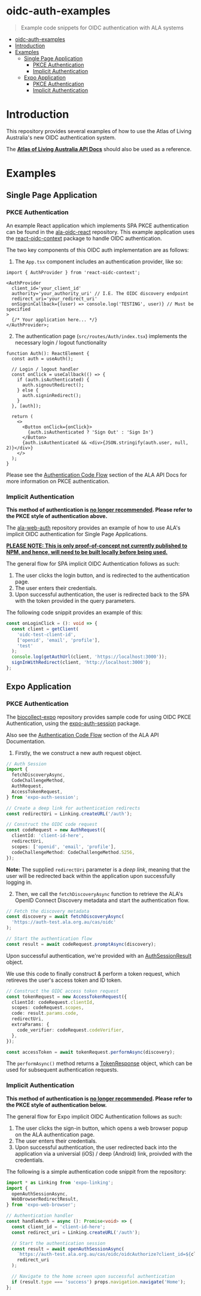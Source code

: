 # oidc-auth-examples

> Example code snippets for OIDC authentication with ALA systems

- [oidc-auth-examples](#oidc-auth-examples)
- [Introduction](#introduction)
- [Examples](#examples)
  - [Single Page Application](#single-page-application)
    - [PKCE Authentication](#pkce-authentication)
    - [Implicit Authentication](#implicit-authentication)
  - [Expo Application](#expo-application)
    - [PKCE Authentication](#pkce-authentication-1)
    - [Implicit Authentication](#implicit-authentication-1)

# Introduction

This repository provides several examples of how to use the Atlas of Living Australia's new OIDC authentication system.

The **[Atlas of Living Australia API Docs](https://docs.ala.org.au/#authentication)** should also be used as a reference.

# Examples

## Single Page Application

### PKCE Authentication

An example React application which implements SPA PKCE authentication can be found in the [ala-oidc-react](https://github.com/AtlasOfLivingAustralia/ala-oidc-react) repository. This example application uses the [react-oidc-context](https://www.npmjs.com/package/react-oidc-context) package to handle OIDC authentication.

The two key components of this OIDC auth implementation are as follows:

1. The `App.tsx` component includes an authentication provider, like so:

```tsx
import { AuthProvider } from 'react-oidc-context';

<AuthProvider
  client_id='your_client_id'
  authority='your_authority_uri' // I.E. The OIDC discovery endpoint
  redirect_uri='your_redirect_uri'
  onSigninCallback={(user) => console.log('TESTING', user)} // Must be specified
>
  {/* Your application here... */}
</AuthProvider>;
```

2. The authentication page (`src/routes/Auth/index.tsx`) implements the necessary login / logout functionality

```tsx
function Auth(): ReactElement {
  const auth = useAuth();

  // Login / logout handler
  const onClick = useCallback(() => {
    if (auth.isAuthenticated) {
      auth.signoutRedirect();
    } else {
      auth.signinRedirect();
    }
  }, [auth]);

  return (
    <>
      <Button onClick={onClick}>
        {auth.isAuthenticated ? 'Sign Out' : 'Sign In'}
      </Button>
      {auth.isAuthenticated && <div>{JSON.stringify(auth.user, null, 2)}</div>}
    </>
  );
}
```

Please see the [Authentication Code Flow](https://docs.ala.org.au/#authentication-code-flow) section of the ALA API Docs for more information on PKCE authentication.

### Implicit Authentication

**This method of authentication is <u>no longer recommended</u>. Please refer to the PKCE style of authentication above.**

The [ala-web-auth](https://github.com/AtlasOfLivingAustralia/ala-web-auth) repository provides an example of how to use ALA's implicit OIDC authentication for Single Page Applications.

<u>**PLEASE NOTE: This is only proof-of-concept not currently published to NPM, and hence, will need to be built locally before being used.**</u>

The general flow for SPA implicit OIDC Authentication follows as such:

1. The user clicks the login button, and is redirected to the authentication page.
2. The user enters their credentials.
3. Upon successful authentication, the user is redirected back to the SPA with the token provided in the query parameters.

The following code snippit provides an example of this:

```typescript
const onLoginClick = (): void => {
  const client = getClient(
    'oidc-test-client-id',
    ['openid', 'email', 'profile'],
    'test'
  );
  console.log(getAuthUrl(client, 'https://localhost:3000'));
  signInWithRedirect(client, 'http://localhost:3000');
};
```

## Expo Application

### PKCE Authentication

The [biocollect-expo](https://github.com/AtlasOfLivingAustralia/biocollect-expo) repository provides sample code for using OIDC PKCE Authentication, using the [expo-auth-session](https://docs.expo.dev/versions/latest/sdk/auth-session/) package.

Also see the [Authentication Code Flow](https://docs.ala.org.au/#authentication-code-flow) section of the ALA API Documentation.

1. Firstly, the we construct a new auth request object.

```typescript
// Auth Session
import {
  fetchDiscoveryAsync,
  CodeChallengeMethod,
  AuthRequest,
  AccessTokenRequest,
} from 'expo-auth-session';

// Create a deep link for authentication redirects
const redirectUri = Linking.createURL('/auth');

// Construct the OIDC code request
const codeRequest = new AuthRequest({
  clientId: 'client-id-here',
  redirectUri,
  scopes: ['openid', 'email', 'profile'],
  codeChallengeMethod: CodeChallengeMethod.S256,
});
```

**Note:** The supplied `redirectUri` parameter is a _deep link_, meaning that the user will be redirected back within the application upon successfully logging in.

2. Then, we call the `fetchDiscoveryAsync` function to retrieve the ALA's OpenID Connect Discovery metadata and start the authentication flow.

```typescript
// Fetch the discovery metadata
const discovery = await fetchDiscoveryAsync(
  'https://auth-test.ala.org.au/cas/oidc'
);

// Start the authentication flow
const result = await codeRequest.promptAsync(discovery);
```

Upon successful authentication, we're provided with an [AuthSessionResult](https://docs.expo.dev/versions/latest/sdk/auth-session/#authsessionresult) object.

We use this code to finally construct & perform a token request, which retireves the user's access token and ID token.

```typescript
// Construct the OIDC access token request
const tokenRequest = new AccessTokenRequest({
  clientId: codeRequest.clientId,
  scopes: codeRequest.scopes,
  code: result.params.code,
  redirectUri,
  extraParams: {
    code_verifier: codeRequest.codeVerifier,
  },
});

const accessToken = await tokenRequest.performAsync(discovery);
```

The `performAsync()` method returns a [TokenResponse](https://docs.expo.dev/versions/latest/sdk/auth-session/#tokenresponseconfig) object, which can be used for subsequent authentication requests.

### Implicit Authentication

**This method of authentication is <u>no longer recommended</u>. Please refer to the PKCE style of authentication below.**

The general flow for Expo implicit OIDC Authentication follows as such:

1. The user clicks the sign-in button, which opens a web browser popup on the ALA authentication page.
2. The user enters their credentials.
3. Upon successful authentication, the user redirected back into the application via a universial (iOS) / deep (Android) link, proivded with the credentials.

The following is a simple authentication code snippit from the repository:

```typescript
import * as Linking from 'expo-linking';
import {
  openAuthSessionAsync,
  WebBrowserRedirectResult,
} from 'expo-web-browser';

// Authentication handler
const handleAuth = async (): Promise<void> => {
  const client_id = 'client-id-here';
  const redirect_uri = Linking.createURL('/auth');

  // Start the authentication session
  const result = await openAuthSessionAsync(
    `https://auth-test.ala.org.au/cas/oidc/oidcAuthorize?client_id=${client_id}&redirect_uri=${redirect_uri}&response_type=token&scope=openid%20email%20profile`,
    redirect_uri
  );

  // Navigate to the home screen upon successful authentication
  if (result.type === 'success') props.navigation.navigate('Home');
};
```
